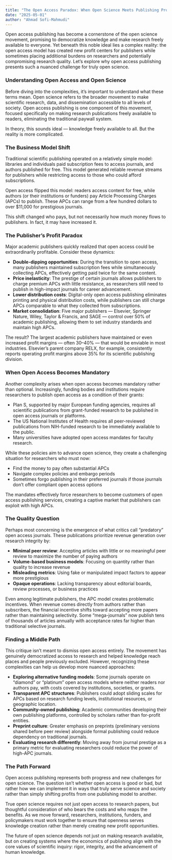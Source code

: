 ```yaml
---
title: "The Open Access Paradox: When Open Science Meets Publishing Profits"
date: "2025-05-01"
author: "Ahmad Sofi-Mahmudi"
---
```


Open access publishing has become a cornerstone of the open science movement, promising to democratize knowledge and make research freely available to everyone. Yet beneath this noble ideal lies a complex reality: the open access model has created new profit centers for publishers while sometimes placing additional burdens on researchers and potentially compromising research quality. Let’s explore why open access publishing presents such a nuanced challenge for truly open science.

### Understanding Open Access and Open Science

Before diving into the complexities, it’s important to understand what these terms mean. Open science refers to the broader movement to make scientific research, data, and dissemination accessible to all levels of society. Open access publishing is one component of this movement, focused specifically on making research publications freely available to readers, eliminating the traditional paywall system.

In theory, this sounds ideal — knowledge freely available to all. But the reality is more complicated.

### The Business Model Shift

Traditional scientific publishing operated on a relatively simple model: libraries and individuals paid subscription fees to access journals, and authors published for free. This model generated reliable revenue streams for publishers while restricting access to those who could afford subscriptions.

Open access flipped this model: readers access content for free, while authors (or their institutions or funders) pay Article Processing Charges (APCs) to publish. These APCs can range from a few hundred dollars to over $11,000 for prestigious journals.

This shift changed who pays, but not necessarily how much money flows to publishers. In fact, it may have increased it.

### The Publisher’s Profit Paradox

Major academic publishers quickly realized that open access could be extraordinarily profitable. Consider these dynamics:

- **Double-dipping opportunities**: During the transition to open access, many publishers maintained subscription fees while simultaneously collecting APCs, effectively getting paid twice for the same content.
- **Price inelasticity**: The prestige of certain journals allows publishers to charge premium APCs with little resistance, as researchers still need to publish in high-impact journals for career advancement.
- **Lower distribution costs**: Digital-only open access publishing eliminates printing and physical distribution costs, while publishers can still charge APCs comparable to what they collected from subscriptions.
- **Market consolidation**: Five major publishers — Elsevier, Springer Nature, Wiley, Taylor & Francis, and SAGE — control over 50% of academic publishing, allowing them to set industry standards and maintain high APCs.

The result? The largest academic publishers have maintained or even increased profit margins — often 30–40% — that would be enviable in most industries. Elsevier’s parent company RELX, for example, consistently reports operating profit margins above 35% for its scientific publishing division.

### When Open Access Becomes Mandatory

Another complexity arises when open access becomes mandatory rather than optional. Increasingly, funding bodies and institutions require researchers to publish open access as a condition of their grants:

- Plan S, supported by major European funding agencies, requires all scientific publications from grant-funded research to be published in open access journals or platforms.
- The US National Institutes of Health requires all peer-reviewed publications from NIH-funded research to be immediately available to the public.
- Many universities have adopted open access mandates for faculty research.

While these policies aim to advance open science, they create a challenging situation for researchers who must now:

- Find the money to pay often substantial APCs
- Navigate complex policies and embargo periods
- Sometimes forgo publishing in their preferred journals if those journals don’t offer compliant open access options

The mandates effectively force researchers to become customers of open access publishing services, creating a captive market that publishers can exploit with high APCs.

### The Quality Question

Perhaps most concerning is the emergence of what critics call “predatory” open access journals. These publications prioritize revenue generation over research integrity by:

- **Minimal peer review**: Accepting articles with little or no meaningful peer review to maximize the number of paying authors
- **Volume-based business models**: Focusing on quantity rather than quality to increase revenue
- **Misleading metrics**: Using fake or manipulated impact factors to appear more prestigious
- **Opaque operations**: Lacking transparency about editorial boards, review processes, or business practices

Even among legitimate publishers, the APC model creates problematic incentives. When revenue comes directly from authors rather than subscribers, the financial incentive shifts toward accepting more papers rather than maintaining selectivity. Some “mega-journals” now publish tens of thousands of articles annually with acceptance rates far higher than traditional selective journals.

### Finding a Middle Path

This critique isn’t meant to dismiss open access entirely. The movement has genuinely democratized access to research and helped knowledge reach places and people previously excluded. However, recognizing these complexities can help us develop more nuanced approaches:

- **Exploring alternative funding models**: Some journals operate on “diamond” or “platinum” open access models where neither readers nor authors pay, with costs covered by institutions, societies, or grants.
- **Transparent APC structures**: Publishers could adopt sliding scales for APCs based on research funding levels, institutional resources, or geographic location.
- **Community-owned publishing**: Academic communities developing their own publishing platforms, controlled by scholars rather than for-profit entities.
- **Preprint culture**: Greater emphasis on preprints (preliminary versions shared before peer review) alongside formal publishing could reduce dependency on traditional journals.
- **Evaluating research differently**: Moving away from journal prestige as a primary metric for evaluating researchers could reduce the power of high-APC journals.

### The Path Forward

Open access publishing represents both progress and new challenges for open science. The question isn’t whether open access is good or bad, but rather how we can implement it in ways that truly serve science and society rather than simply shifting profits from one publishing model to another.

True open science requires not just open access to research papers, but thoughtful consideration of who bears the costs and who reaps the benefits. As we move forward, researchers, institutions, funders, and policymakers must work together to ensure that openness serves knowledge creation rather than merely creating new profit opportunities.

The future of open science depends not just on making research available, but on creating systems where the economics of publishing align with the core values of scientific inquiry: rigor, integrity, and the advancement of human knowledge. 